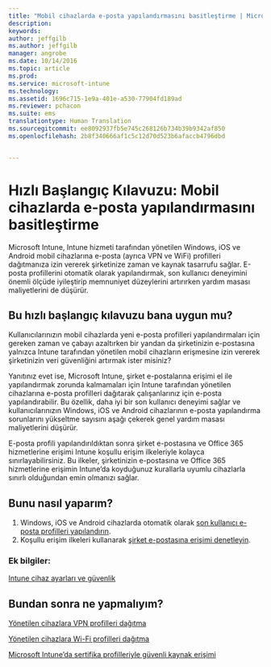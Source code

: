 ```yaml
---
title: "Mobil cihazlarda e-posta yapılandırmasını basitleştirme | Microsoft Intune"
description: 
keywords: 
author: jeffgilb
ms.author: jeffgilb
manager: angrobe
ms.date: 10/14/2016
ms.topic: article
ms.prod: 
ms.service: microsoft-intune
ms.technology: 
ms.assetid: 1696c715-1e9a-401e-a530-77904fd189ad
ms.reviewer: pchacon
ms.suite: ems
translationtype: Human Translation
ms.sourcegitcommit: ee8092937fb5e745c268126b734b39b9342af850
ms.openlocfilehash: 2b8f340666af1c5c12d70d523b6afaccb4796dbd


---
```


# Hızlı Başlangıç Kılavuzu: Mobil cihazlarda e-posta yapılandırmasını basitleştirme
Microsoft Intune, Intune hizmeti tarafından yönetilen Windows, iOS ve Android mobil cihazlarına e-posta (ayrıca VPN ve WiFi) profilleri dağıtmanıza izin vererek şirketinize zaman ve kaynak tasarrufu sağlar. E-posta profillerini otomatik olarak yapılandırmak, son kullanıcı deneyimini önemli ölçüde iyileştirip memnuniyet düzeylerini artırırken yardım masası maliyetlerini de düşürür.

## Bu hızlı başlangıç kılavuzu bana uygun mu?
Kullanıcılarınızın mobil cihazlarda yeni e-posta profilleri yapılandırmaları için gereken zaman ve çabayı azaltırken bir yandan da şirketinizin e-postasına yalnızca Intune tarafından yönetilen mobil cihazların erişmesine izin vererek şirketinizin veri güvenliğini artırmak ister misiniz?

Yanıtınız evet ise, Microsoft Intune, şirket e-postalarına erişimi el ile yapılandırmak zorunda kalmamaları için Intune tarafından yönetilen cihazlarına e-posta profilleri dağıtarak çalışanlarınız için e-posta yapılandırabilir. Bu özellik, daha iyi bir son kullanıcı deneyimi sağlar ve kullanıcılarınızın Windows, iOS ve Android cihazlarının e-posta yapılandırma sorunlarını yükseltme sayısını aşağı çekerek genel yardım masası maliyetlerini düşürür.

E-posta profili yapılandırıldıktan sonra şirket e-postasına ve Office 365 hizmetlerine erişimi Intune koşullu erişim ilkeleriyle kolayca sınırlayabilirsiniz. Bu ilkeler, şirketinizin e-postasına ve Office 365 hizmetlerine erişimin Intune’da koyduğunuz kurallarla uyumlu cihazlarla sınırlı olduğundan emin olmanızı sağlar.

## Bunu nasıl yaparım?
1.  Windows, iOS ve Android cihazlarda otomatik olarak [son kullanıcı e-posta profilleri yapılandırın](/intune/deploy-use/configure-access-to-corporate-email-using-email-profiles-with-microsoft-intune).
2.  Koşullu erişim ilkeleri kullanarak [şirket e-postasına erişimi denetleyin](/intune/deploy-use/restrict-access-to-email-and-o365-services-with-microsoft-intune).


### Ek bilgiler:
[Intune cihaz ayarları ve güvenlik](/intune/deploy-use/manage-settings-and-features-on-your-devices-with-microsoft-intune-policies)

## Bundan sonra ne yapmalıyım?
[Yönetilen cihazlara VPN profilleri dağıtma](/intune/deploy-use/vpn-connections-in-microsoft-intune)

[Yönetilen cihazlara Wi-Fi profilleri dağıtma](/intune/deploy-use/wi-fi-connections-in-microsoft-intune)

[Microsoft Intune’da sertifika profilleriyle güvenli kaynak erişimi](/intune/deploy-use/secure-resource-access-with-certificate-profiles)



<!--HONumber=Oct16_HO3-->


